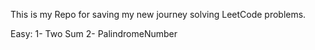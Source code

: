 This is my Repo for saving my new journey solving LeetCode problems.

Easy: 
1- Two Sum
2- PalindromeNumber
